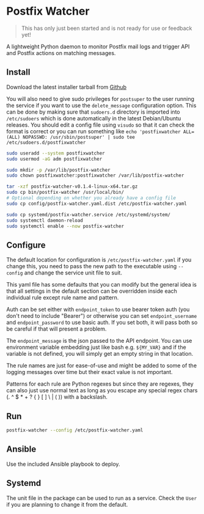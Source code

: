 # Postfix Watcher

> This has only just been started and is not ready for use or feedback yet!

A lightweight Python daemon to monitor Postfix mail logs and trigger API and Postfix actions on matching messages.

## Install
Download the latest installer tarball from [Github](https://github.com/lukos/postfix_watcher/releases)

You will also need to give sudo privileges for `postsuper` to the user running the service if you want to use the `delete_message` configuration option. This can be done
by making sure that `sudoers.d` directory is imported into `/etc/sudoers` which is done automatically in the latest Debian/Ubuntu releases. You should edit a config file
using `visudo` so that it can check the format is correct or you can run something like `echo 'postfixwatcher ALL=(ALL) NOPASSWD: /usr/sbin/postsuper' | sudo tee /etc/sudoers.d/postfixwatcher`

```sh
sudo useradd --system postfixwatcher
sudo usermod -aG adm postfixwatcher

sudo mkdir -p /var/lib/postfix-watcher
sudo chown postfixwatcher:postfixwatcher /var/lib/postfix-watcher

tar -xzf postfix-watcher-v0.1.4-linux-x64.tar.gz
sudo cp bin/postfix-watcher /usr/local/bin/
# Optional depending on whether you already have a config file
sudo cp config/postfix-watcher.yaml.dist /etc/postfix-watcher.yaml

sudo cp systemd/postfix-watcher.service /etc/systemd/system/
sudo systemctl daemon-reload
sudo systemctl enable --now postfix-watcher
```

## Configure
The default location for configuration is `/etc/postfix-watcher.yaml` if you change this, you need to pass the new path to the executable using `--config` and change the service unit file to suit.

This yaml file has some defaults that you can modify but the general idea is that all settings in the default section can be overridden inside each individual rule except rule name and pattern.

Auth can be set either with `endpoint_token` to use bearer token auth (you don't need to include "Bearer") or otherwise you can set `endpoint_username` and `endpoint_password` to use basic auth. If
you set both, it will pass both so be careful if that will present a problem.

The `endpoint_message` is the json passed to the API endpoint. You can use environment variable embedding just like bash e.g. `${MY_VAR}` and if the variable is not defined, you will simply get an empty
string in that location. 

The rule names are just for ease-of-use and might be added to some of the logging messages over time but their exact value is not important.

Patterns for each rule are Python regexes but since they are regexes, they can also just use normal text as long as you escape any special regex chars (. ^ $ * + ? { } [ ] \ | ( )) with a backslash.


## Run
```sh
postfix-watcher --config /etc/postfix-watcher.yaml
```

## Ansible
Use the included Ansible playbook to deploy.

## Systemd
The unit file in the package can be used to run as a service. Check the `User` if you are planning to change it from the default.
